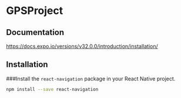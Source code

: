 # GPSProject

## Documentation
https://docs.expo.io/versions/v32.0.0/introduction/installation/

## Installation

###Install the `react-navigation` package in your React Native project.
```sh
npm install --save react-navigation
```
